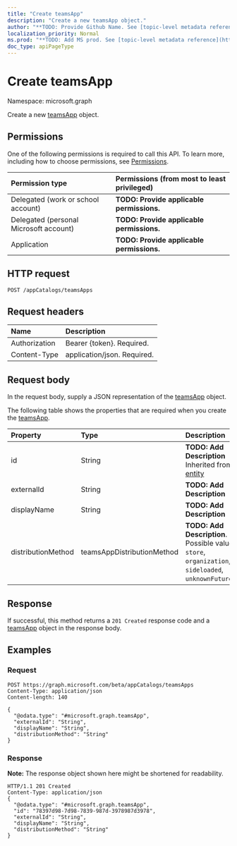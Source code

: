 ```yaml
---
title: "Create teamsApp"
description: "Create a new teamsApp object."
author: "**TODO: Provide Github Name. See [topic-level metadata reference](https://msgo.azurewebsites.net/add/document/guidelines/metadata.html#topic-level-metadata)**"
localization_priority: Normal
ms.prod: "**TODO: Add MS prod. See [topic-level metadata reference](https://msgo.azurewebsites.net/add/document/guidelines/metadata.html#topic-level-metadata)**"
doc_type: apiPageType
---
```


# Create teamsApp
Namespace: microsoft.graph

Create a new [teamsApp](../resources/teamsapp.md) object.

## Permissions
One of the following permissions is required to call this API. To learn more, including how to choose permissions, see [Permissions](/concepts/permissions-reference.md).

|Permission type|Permissions (from most to least privileged)|
|:---|:---|
|Delegated (work or school account)|**TODO: Provide applicable permissions.**|
|Delegated (personal Microsoft account)|**TODO: Provide applicable permissions.**|
|Application|**TODO: Provide applicable permissions.**|

## HTTP request

<!-- {
  "blockType": "ignored"
}
-->
``` http
POST /appCatalogs/teamsApps
```

## Request headers
|Name|Description|
|:---|:---|
|Authorization|Bearer {token}. Required.|
|Content-Type|application/json. Required.|

## Request body
In the request body, supply a JSON representation of the [teamsApp](../resources/teamsapp.md) object.

The following table shows the properties that are required when you create the [teamsApp](../resources/teamsapp.md).

|Property|Type|Description|
|:---|:---|:---|
|id|String|**TODO: Add Description** Inherited from [entity](../resources/entity.md)|
|externalId|String|**TODO: Add Description**|
|displayName|String|**TODO: Add Description**|
|distributionMethod|teamsAppDistributionMethod|**TODO: Add Description**. Possible values are: `store`, `organization`, `sideloaded`, `unknownFutureValue`.|



## Response

If successful, this method returns a `201 Created` response code and a [teamsApp](../resources/teamsapp.md) object in the response body.

## Examples

### Request
<!-- {
  "blockType": "request",
  "name": "create_teamsapp_from_"
}
-->
``` http
POST https://graph.microsoft.com/beta/appCatalogs/teamsApps
Content-Type: application/json
Content-length: 140

{
  "@odata.type": "#microsoft.graph.teamsApp",
  "externalId": "String",
  "displayName": "String",
  "distributionMethod": "String"
}
```


### Response
**Note:** The response object shown here might be shortened for readability.
<!-- {
  "blockType": "response",
  "truncated": true,
  "@odata.type": "microsoft.graph.teamsapp"
}
-->
``` http
HTTP/1.1 201 Created
Content-Type: application/json
{
  "@odata.type": "#microsoft.graph.teamsApp",
  "id": "78397d98-7d98-7839-987d-3978987d3978",
  "externalId": "String",
  "displayName": "String",
  "distributionMethod": "String"
}
```

